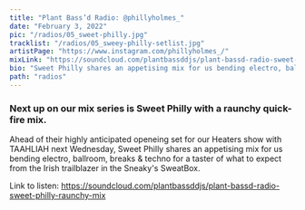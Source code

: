 ```yaml
---
title: "Plant Bass’d Radio: @phillyholmes_"
date: "February 3, 2022"
pic: "/radios/05_sweet-philly.jpg"
tracklist: "/radios/05_sweey-philly-setlist.jpg"
artistPage: "https://www.instagram.com/phillyholmes_/"
mixLink: "https://soundcloud.com/plantbassddjs/plant-bassd-radio-sweet-philly-raunchy-mix"
bio: "Sweet Philly shares an appetising mix for us bending electro, ballroom, breaks & techno.."
path: "radios"
---
```


### Next up on our mix series is Sweet Philly with a raunchy quick-fire mix.

Ahead of their highly anticipated openeing set for our Heaters show with TAAHLIAH next Wednesday, Sweet Philly shares an appetising mix for us bending electro, ballroom, breaks & techno for a taster of what to expect from the Irish trailblazer in the Sneaky's SweatBox.

Link to listen: https://soundcloud.com/plantbassddjs/plant-bassd-radio-sweet-philly-raunchy-mix
